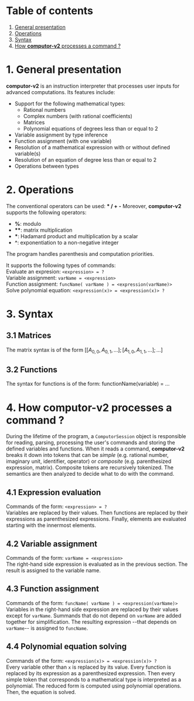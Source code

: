 # Table of contents
1. [General presentation](#1-general-presentation)
2. [Operations](#2-operations)
3. [Syntax](#3-syntax)
4. [How **computor-v2** processes a command ?](#4-how-computor-v2-processes-a-command)

# 1. General presentation
**computor-v2** is an instruction interpreter that processes user inputs for advanced computations.
Its features include:

- Support for the following mathematical types:
    - Rational numbers
    - Complex numbers (with rational coefficients)
    - Matrices
    - Polynomial equations of degrees less than or equal to 2
- Variable assignment by type inference
- Function assignment (with one variable)
- Resolution of a mathematical expression with or without defined variable(s)
- Resolution of an equation of degree less than or equal to 2
- Operations between types

# 2. Operations

The conventional operators can be used: **\* / + -**
Moreover, **computor-v2** supports the following operators:
- **%**: modulo
- **\*\***: matrix multiplication
- **\***: Hadamard product and multiplication by a scalar
- **^**: exponentiation to a non-negative integer

The program handles parenthesis and computation priorities.  

It supports the following types of commands:  
Evaluate an expresion: ```<expression> = ?```  
Variable assignment: ```varName = <expression>```  
Function assignment: ```funcName( varName ) = <expression(varName)>```  
Solve polynomial equation: ```<expression(x)> = <expression(x)> ?```  

# 3. Syntax

## 3.1 Matrices
The matrix syntax is of the form $[[A_{0,0}, A_{0,1}, \dots];[A_{1,0}, A_{1,1}, \dots];\dots]$

## 3.2 Functions
The syntax for functions is of the form: functionName(variable) = ...

# 4. How **computor-v2** processes a command ?

During the lifetime of the program, a ```ComputorSession``` object is responsible for reading, parsing, processing the user's commands and storing the defined variables and functions.
When it reads a command, **computor-v2** breaks it down into tokens that can be *simple* (e.g. rational number, imaginary unit, identifier, operator) or *composite* (e.g. parenthesized expression, matrix). Composite tokens are recursively tokenized.
The semantics are then analyzed to decide what to do with the command.

## 4.1 Expression evaluation

Commands of the form: ```<expression> = ?```  
Variables are replaced by their values. Then functions are replaced by their expressions as parenthesized expressions. Finally, elements are evaluated starting with the innermost elements.

## 4.2 Variable assignment

Commands of the form: ```varName = <expression>```  
The right-hand side expression is evaluated as in the previous section. The result is assigned to the variable name.

## 4.3 Function assignment

Commands of the form: ```funcName( varName ) = <expression(varName)>```  
Variables in the right-hand side expression are replaced by their values except for ```varName```. Summands that do not depend on ```varName``` are added together for simplification. The resulting expression --that depends on ```varName```-- is assigned to ```funcName```.

## 4.4 Polynomial equation solving

Commands of the form: ```<expression(x)> = <expression(x)> ?```  
Every variable other than ```x``` is replaced by its value. Every function is replaced by its expression as a parenthesized expression. Then every simple token that corresponds to a mathematical type is interpreted as a polynomial. The reduced form is computed using polynomial operations. Then, the equation is solved.